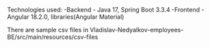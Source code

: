 Technologies used:
-Backend - Java 17, Spring Boot 3.3.4
-Frontend - Angular 18.2.0, libraries(Angular Material)

There are sample csv files in Vladislav-Nedyalkov-employees-BE/src/main/resources/csv-files
